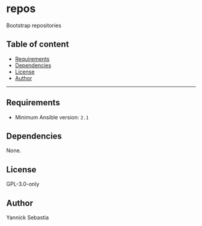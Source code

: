 # repos

Bootstrap repositories

## Table of content

- [Requirements](#requirements)
- [Dependencies](#dependencies)
- [License](#license)
- [Author](#author)

---

## Requirements

- Minimum Ansible version: `2.1`




## Dependencies

None.

## License

GPL-3.0-only

## Author

Yannick Sebastia
